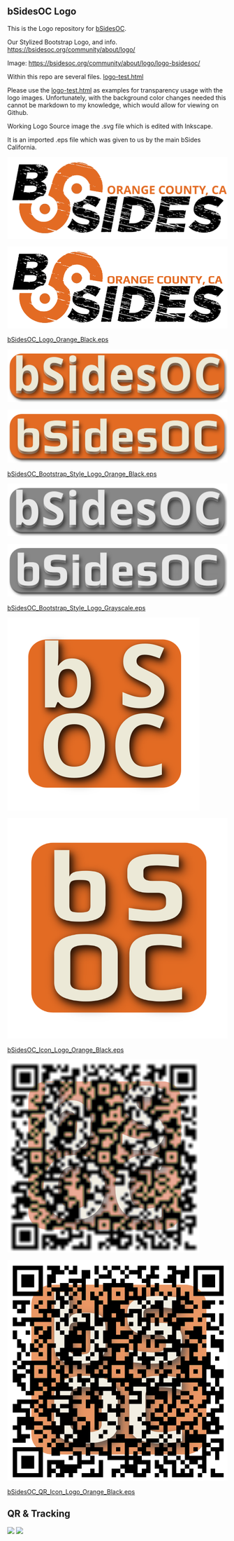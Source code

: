 bSidesOC Logo
-------------

This is the Logo repository for [bSidesOC](http://bsidesoc.org).


Our Stylized Bootstrap Logo, and info.
https://bsidesoc.org/community/about/logo/

Image: 
https://bsidesoc.org/community/about/logo/logo-bsidesoc/


Within this repo are several files.
[logo-test.html](logo-test.html)

Please use the [logo-test.html](logo-test.html) as examples for transparency usage with the logo images. Unfortunately, with the background color changes needed this cannot be markdown to my knowledge, which would allow for viewing on Github.

Working Logo Source image the .svg file which is edited with Inkscape.

It is an imported .eps file which was given to us by the main bSides California.

![bSidesOC_Logo_Orange_Black.svg](bSidesOC_Logo_Orange_Black.svg)

![bSidesOC_Logo_Orange_Black.png](bSidesOC_Logo_Orange_Black.png)

[bSidesOC_Logo_Orange_Black.eps](bSidesOC_Logo_Orange_Black.eps)


![bSidesOC_Bootstrap_Style_Logo_Orange_Black.svg](bSidesOC_Bootstrap_Style_Logo_Orange_Black.svg)

![bSidesOC_Bootstrap_Style_Logo_Orange_Black.png](bSidesOC_Bootstrap_Style_Logo_Orange_Black.png)

[bSidesOC_Bootstrap_Style_Logo_Orange_Black.eps](bSidesOC_Bootstrap_Style_Logo_Orange_Black.eps)


![bSidesOC_Bootstrap_Style_Logo_Grayscale.svg](bSidesOC_Bootstrap_Style_Logo_Grayscale.svg)

![bSidesOC_Bootstrap_Style_Logo_Grayscale.png](bSidesOC_Bootstrap_Style_Logo_Grayscale.png)

[bSidesOC_Bootstrap_Style_Logo_Grayscale.eps](bSidesOC_Bootstrap_Style_Logo_Grayscale.eps)


![bSidesOC_Icon_Logo_Orange_Black.svg](bSidesOC_Icon_Logo_Orange_Black.svg)

![bSidesOC_Icon_Logo_Orange_Black.png](bSidesOC_Icon_Logo_Orange_Black.png)

[bSidesOC_Icon_Logo_Orange_Black.eps](bSidesOC_Icon_Logo_Orange_Black.eps)


![bSidesOC_QR_Icon_Logo_Orange_Black.svg](bSidesOC_QR_Icon_Logo_Orange_Black.svg)

![bSidesOC_QR_Icon_Logo_Orange_Black.png](bSidesOC_QR_Icon_Logo_Orange_Black.png)

[bSidesOC_QR_Icon_Logo_Orange_Black.eps](bSidesOC_QR_Icon_Logo_Orange_Black.eps)


QR & Tracking
----------------


<img src="http://go.bsidesoc.org/1.qr.png" style="max-width:200px;border:0;" width="200" />


<img src="https://bsidesoc.org/piwik/piwik.php?id=3&rec=1" />


